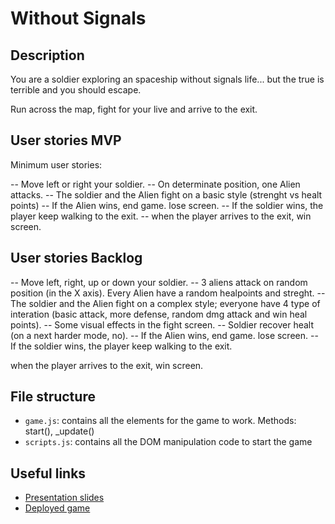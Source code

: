 # Without Signals <!--Posible name-->

<!-- When you finish, add a nice screenshot of your game -->
<!--[<img src="./img/page.png">]()-->

## Description

You are a soldier exploring an spaceship without signals life... but the true is terrible and you should escape.

Run across the map, fight for your live and arrive to the exit.

## User stories MVP

Minimum user stories:

-- Move left or right your soldier.
-- On determinate position, one Alien attacks.
-- The soldier and the Alien fight on a basic style (strenght vs healt points)
-- If the Alien wins, end game. lose screen.
-- If the soldier wins, the player keep walking to the exit.
-- when the player arrives to the exit, win screen.

## User stories Backlog

-- Move left, right, up or down your soldier.
-- 3 aliens attack on random position (in the X axis). Every Alien have a random healpoints and streght.
-- The soldier and the Alien fight on a complex style; everyone have 4 type of interation (basic attack, more defense, random dmg attack and win heal points).
-- Some visual effects in the fight screen.
-- Soldier recover healt (on a next harder mode, no).
-- If the Alien wins, end game. lose screen.
-- If the soldier wins, the player keep walking to the exit.

when the player arrives to the exit, win screen.

## File structure

- <code>game.js</code>: contains all the elements for the game to work. Methods: start(), \_update()
- <code>scripts.js</code>: contains all the DOM manipulation code to start the game

## Useful links

<!-- When you finish, add these links and commit -->

- [Presentation slides]()
- [Deployed game]()
